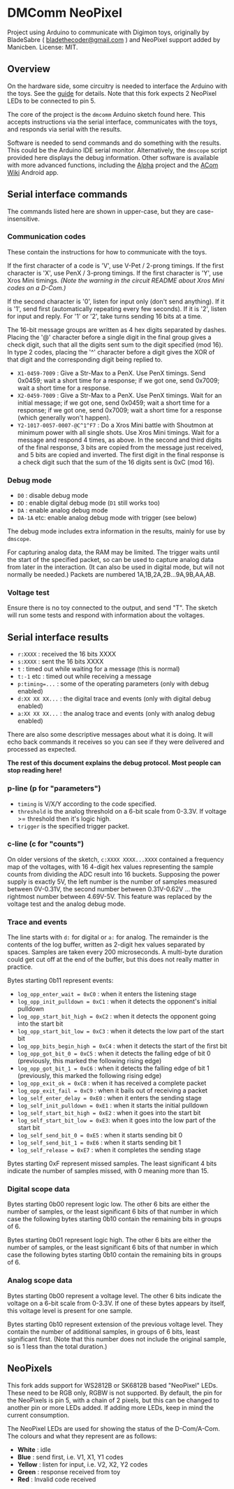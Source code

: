 
# DMComm NeoPixel

Project using Arduino to communicate with Digimon toys, originally by BladeSabre ( bladethecoder@gmail.com ) and NeoPixel support added by Manicben. License: MIT.

## Overview

On the hardware side, some circuitry is needed to interface the Arduino with the toys. See the [guide](https://dmcomm.github.io/guide/nano/) for details. Note that this fork expects 2 NeoPixel LEDs to be connected to pin 5.

The core of the project is the `dmcomm` Arduino sketch found here. This accepts instructions via the serial interface, communicates with the toys, and responds via serial with the results.

Software is needed to send commands and do something with the results. This could be the Arduino IDE serial monitor. Alternatively, the `dmscope` script provided here displays the debug information. Other software is available with more advanced functions, including the [Alpha](https://www.alphahub.site/) project and the [ACom Wiki](https://play.google.com/store/apps/details?id=com.mintmaker.acomwiki) Android app.

## Serial interface commands

The commands listed here are shown in upper-case, but they are case-insensitive.

### Communication codes

These contain the instructions for how to communicate with the toys.

If the first character of a code is 'V', use V-Pet / 2-prong timings. If the first character is 'X', use PenX / 3-prong timings. If the first character is 'Y', use Xros Mini timings. *(Note the warning in the circuit README about Xros Mini codes on a D-Com.)*

If the second character is '0', listen for input only (don't send anything). If it is '1', send first (automatically repeating every few seconds). If it is '2', listen for input and reply. For '1' or '2', take turns sending 16 bits at a time.

The 16-bit message groups are written as 4 hex digits separated by dashes. Placing the '@' character before a single digit in the final group gives a check digit, such that all the digits sent sum to the digit specified (mod 16). In type 2 codes, placing the '^' character before a digit gives the XOR of that digit and the corresponding digit being replied to.

* `X1-0459-7009` : Give a Str-Max to a PenX. Use PenX timings. Send 0x0459; wait a short time for a response; if we got one, send 0x7009; wait a short time for a response.
* `X2-0459-7009` : Give a Str-Max to a PenX. Use PenX timings. Wait for an initial message; if we got one, send 0x0459; wait a short time for a response; if we got one, send 0x7009; wait a short time for a response (which generally won't happen).
* `Y2-1017-0057-0007-@C^1^F7` : Do a Xros Mini battle with Shoutmon at minimum power with all single shots. Use Xros Mini timings. Wait for a message and respond 4 times, as above. In the second and third digits of the final response, 3 bits are copied from the message just received, and 5 bits are copied and inverted. The first digit in the final response is a check digit such that the sum of the 16 digits sent is 0xC (mod 16).

### Debug mode

* `D0` : disable debug mode
* `DD` : enable digital debug mode (`D1` still works too)
* `DA` : enable analog debug mode
* `DA-1A` etc: enable analog debug mode with trigger (see below)

The debug mode includes extra information in the results, mainly for use by `dmscope`.

For capturing analog data, the RAM may be limited. The trigger waits until the start of the specified packet, so can be used to capture analog data from later in the interaction. (It can also be used in digital mode, but will not normally be needed.) Packets are numbered 1A,1B,2A,2B...9A,9B,AA,AB.

### Voltage test

Ensure there is no toy connected to the output, and send "T". The sketch will run some tests and respond with information about the voltages.

## Serial interface results

* `r:XXXX` : received the 16 bits XXXX
* `s:XXXX` : sent the 16 bits XXXX
* `t` : timed out while waiting for a message (this is normal)
* `t:-1` etc : timed out while receiving a message
* `p:timing=...` : some of the operating parameters (only with debug enabled)
* `d:XX XX XX...` : the digital trace and events (only with digital debug enabled)
* `a:XX XX XX...` : the analog trace and events (only with analog debug enabled)

There are also some descriptive messages about what it is doing. It will echo back commands it receives so you can see if they were delivered and processed as expected.

**The rest of this document explains the debug protocol. Most people can stop reading here!**

### p-line (p for "parameters")

* `timing` is V/X/Y according to the code specified.
* `threshold` is the analog threshold on a 6-bit scale from 0-3.3V. If voltage >= threshold then it's logic high.
* `trigger` is the specified trigger packet.

### c-line (c for "counts")

On older versions of the sketch, `c:XXXX XXXX...XXXX` contained a frequency map of the voltages, with 16 4-digit hex values representing the sample counts from dividing the ADC result into 16 buckets. Supposing the power supply is exactly 5V, the left number is the number of samples measured between 0V-0.31V, the second number between 0.31V-0.62V ... the rightmost number between 4.69V-5V. This feature was replaced by the voltage test and the analog debug mode.

### Trace and events

The line starts with `d:` for digital or `a:` for analog. The remainder is the contents of the log buffer, written as 2-digit hex values separated by spaces. Samples are taken every 200 microseconds. A multi-byte duration could get cut off at the end of the buffer, but this does not really matter in practice.

Bytes starting 0b11 represent events:

* `log_opp_enter_wait = 0xC0` : when it enters the listening stage
* `log_opp_init_pulldown = 0xC1` : when it detects the opponent's initial pulldown
* `log_opp_start_bit_high = 0xC2` : when it detects the opponent going into the start bit
* `log_opp_start_bit_low = 0xC3` : when it detects the low part of the start bit
* `log_opp_bits_begin_high = 0xC4` : when it detects the start of the first bit
* `log_opp_got_bit_0 = 0xC5` : when it detects the falling edge of bit 0 (previously, this marked the following rising edge)
* `log_opp_got_bit_1 = 0xC6` : when it detects the falling edge of bit 1 (previously, this marked the following rising edge)
* `log_opp_exit_ok = 0xC8` : when it has received a complete packet
* `log_opp_exit_fail = 0xC9` : when it bails out of receiving a packet
* `log_self_enter_delay = 0xE0` : when it enters the sending stage
* `log_self_init_pulldown = 0xE1` : when it starts the initial pulldown
* `log_self_start_bit_high = 0xE2` : when it goes into the start bit
* `log_self_start_bit_low = 0xE3`: when it goes into the low part of the start bit
* `log_self_send_bit_0 = 0xE5` : when it starts sending bit 0
* `log_self_send_bit_1 = 0xE6` : when it starts sending bit 1
* `log_self_release = 0xE7` : when it completes the sending stage

Bytes starting 0xF represent missed samples. The least significant 4 bits indicate the number of samples missed, with 0 meaning more than 15.

### Digital scope data

Bytes starting 0b00 represent logic low. The other 6 bits are either the number of samples, or the least significant 6 bits of that number in which case the following bytes starting 0b10 contain the remaining bits in groups of 6.

Bytes starting 0b01 represent logic high. The other 6 bits are either the number of samples, or the least significant 6 bits of that number in which case the following bytes starting 0b10 contain the remaining bits in groups of 6.

### Analog scope data

Bytes starting 0b00 represent a voltage level. The other 6 bits indicate the voltage on a 6-bit scale from 0-3.3V. If one of these bytes appears by itself, this voltage level is present for one sample.

Bytes starting 0b10 represent extension of the previous voltage level. They contain the number of additional samples, in groups of 6 bits, least significant first. (Note that this number does not include the original sample, so is 1 less than the total duration.)

## NeoPixels

This fork adds support for WS2812B or SK6812B based "NeoPixel" LEDs. These need to be RGB only, RGBW is not supported.
By default, the pin for the NeoPixels is pin 5, with a chain of 2 pixels, but this can be changed to another pin or more LEDs added. If adding more LEDs, keep in mind the current consumption.

The NeoPixel LEDs are used for showing the status of the D-Com/A-Com. The colours and what they represent are as follows:

* **White** : idle
* **Blue** : send first, i.e. V1, X1, Y1 codes
* **Yellow** : listen for input, i.e. V2, X2, Y2 codes
* **Green** : response received from toy
* **Red** : Invalid code received
